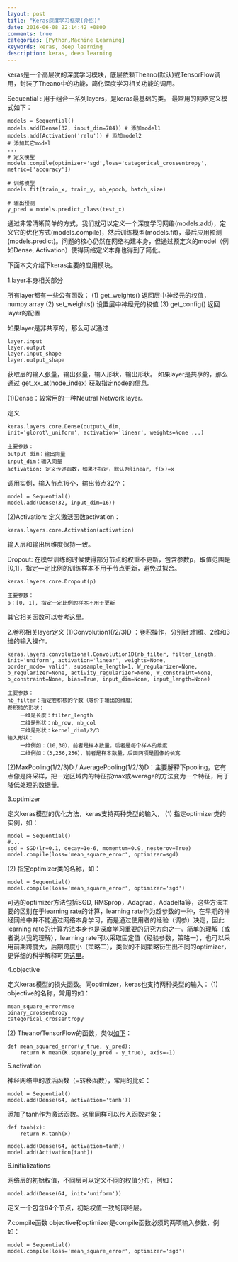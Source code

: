 ```yaml
---
layout: post
title: "Keras深度学习框架(介绍)"
date: 2016-06-08 22:14:42 +0800
comments: true
categories: [Python,Machine Learning] 
keywords: keras, deep learning
description: keras, deep learning
---
```


keras是一个高层次的深度学习模块，底层依赖Theano(默认)或TensorFlow调用，封装了Theano中的功能，简化深度学习相关功能的调用。

Sequential : 用于组合一系列layers，是keras最基础的类。
最常用的网络定义模式如下：

	models = Sequential()
	models.add(Dense(32, input_dim=784)) # 添加model1
	models.add(Activation('relu')) # 添加model2
	# 添加其它model
	...
	# 定义模型
	models.compile(optimizer='sgd',loss='categorical_crossentropy', metric=['accuracy'])

	# 训练模型
	models.fit(train_x, train_y, nb_epoch, batch_size)
	
	# 输出预测
	y_pred = models.predict_class(test_x)
通过非常清晰简单的方式，我们就可以定义一个深度学习网络(models.add)，定义它的优化方式(models.compile)，然后训练模型(models.fit)，最后应用预测(models.predict)。问题的核心仍然在网络构建本身，但通过预定义的model（例如Dense, Activation）使得网络定义本身也得到了简化。

下面本文介绍下keras主要的应用模块。

1.layer本身相关部分

所有layer都有一些公有函数：
(1) get_weights() 返回层中神经元的权值，numpy.array
(2) set_weights() 设置层中神经元的权值
(3) get_config() 返回layer的配置

如果layer是非共享的，那么可以通过

	layer.input
	layer.output
	layer.input_shape
	layer.output_shape
获取层的输入张量，输出张量，输入形状，输出形状。
如果layer是共享的，那么通过 get_xx_at(node_index) 获取指定node的信息。

(1)Dense：较常用的一种Neutral Network layer。

定义

	keras.layers.core.Dense(output\_dim, 
	init='glorot\_uniform', activation='linear', weights=None ...)
	
	主要参数：
	output_dim：输出向量
	input_dim：输入向量
	activation: 定义传递函数，如果不指定，默认为linear, f(x)=x

调用实例，输入节点16个，输出节点32个：

	model = Sequential()
	model.add(Dense(32, input_dim=16))

(2)Activation: 定义激活函数activation：

	keras.layers.core.Activation(activation)
输入层和输出层维度保持一致。

Dropout: 在模型训练的时候使得部分节点的权重不更新，包含参数p，取值范围是[0,1]，指定一定比例的训练样本不用于节点更新，避免过拟合。

	keras.layers.core.Dropout(p)

	主要参数：
	p：[0, 1], 指定一定比例的样本不用于更新

其它相关函数可以参考[这里](http://keras.io/layers/core/)。

2.卷积相关layer定义
(1)Convolution1(/2/3)D ：卷积操作，分别针对1维、2维和3维的输入操作。

	keras.layers.convolutional.Convolution1D(nb_filter, filter_length, init='uniform', activation='linear', weights=None, border_mode='valid', subsample_length=1, W_regularizer=None, b_regularizer=None, activity_regularizer=None, W_constraint=None, b_constraint=None, bias=True, input_dim=None, input_length=None)

	主要参数：
	nb_filter：指定卷积核的个数（等价于输出的维度）
	卷积核的形状：
		一维是长度：filter_length
		二维是形状：nb_row, nb_col
		三维是形状：kernel_dim1/2/3
	输入形状：
		一维例如：（10,30），前者是样本数量，后者是每个样本的维度
		二维例如：（3,256,256），前者是样本数量，后面两项是图像的长宽

(2)MaxPooling(1/2/3)D / AveragePooling(1/2/3)D：主要解释下pooling，它有点像是降采样，把一定区域内的特征按max或average的方法变为一个特征，用于降低处理的数据量。

3.optimizer

定义keras模型的优化方法，keras支持两种类型的输入，
(1) 指定optimizer类的实例，如：

	model = Sequential()
	#...
	sgd = SGD(lr=0.1, decay=1e-6, momentum=0.9, nesterov=True)
	model.compile(loss='mean_square_error', optimizer=sgd)
	
(2) 指定optimizer类的名称，如：
	
	model = Sequential()
	model.compile(loss='mean_square_error', optimizer='sgd')

可选的optimizer方法包括SGD, RMSprop，Adagrad，Adadelta等，这些方法主要的区别在于learning rate的计算，learning rate作为超参数的一种，在早期的神经网络中并不能通过网络本身学习，而是通过使用者的经验（调参）决定，因此learning rate的计算方法本身也是深度学习重要的研究方向之一。简单的理解（或者说以我的理解），learning rate可以采取固定值（经验参数，策略一），也可以采用前期跨度大，后期跨度小（策略二），类似的不同策略衍生出不同的optimizer，更详细的科学解释可见[这里](https://www.quora.com/What-are-differences-between-update-rules-like-AdaDelta-RMSProp-AdaGrad-and-AdaM)。

4.objective

定义keras模型的损失函数。同optimizer，keras也支持两种类型的输入：
(1) objective的名称，常用的如：

	mean_square_error/mse
	binary_crossentropy
	categorical_crossentropy
(2) Theano/TensorFlow的函数，类似[如下](https://github.com/fchollet/keras/blob/master/keras/objectives.py)：
	
	def mean_squared_error(y_true, y_pred):
	    return K.mean(K.square(y_pred - y_true), axis=-1)

5.activation

神经网络中的激活函数（=转移函数），常用的比如：

	model = Sequential()
	model.add(Dense(64, activation='tanh'))
添加了tanh作为激活函数。这里同样可以传入函数对象：

	def tanh(x):
	    return K.tanh(x)

	model.add(Dense(64, activation=tanh))
	model.add(Activation(tanh))
	
6.initializations

网络层的初始权值，不同层可以定义不同的权值分布，例如：

	model.add(Dense(64, init='uniform'))
定义一个包含64个节点，初始权值一致的网络层。

7.compile函数
objective和optimizer是compile函数必须的两项输入参数，例如：

	model = Sequential()
	model.compile(loss='mean_square_error', optimizer='sgd')